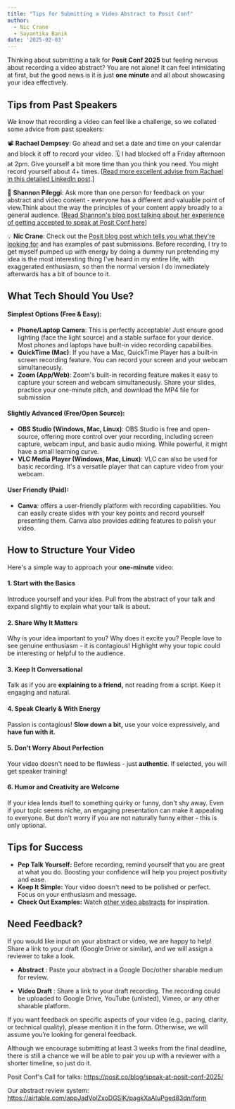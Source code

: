 ```yaml
---
title: "Tips for Submitting a Video Abstract to Posit Conf"
author: 
  - Nic Crane
  - Sayantika Banik
date: '2025-02-03'
---
```


Thinking about submitting a talk for **Posit Conf 2025** but feeling nervous about recording a video abstract? You are not alone! It can feel intimidating at first, but the good news is it is just **one minute** and all about showcasing your idea effectively.

## **Tips from Past Speakers**

We know that recording a video can feel like a challenge, so we collated some advice from past speakers:

📽  **Rachael Dempsey**: Go ahead and set a date and time on your calendar and block it off to record your video. 🗓 I had blocked off a Friday afternoon at 2pm. Give yourself a bit more time than you think you need. You might record yourself about 4+ times. [[Read more excellent advise from Rachael in this detailed LinkedIn post](https://www.linkedin.com/posts/rachaeldempsey_a-little-birdie-told-me-that-the-call-for-activity-7282863651554754563-Zy_I/).]

🎤 **Shannon Pileggi**: Ask more than one person for feedback on your abstract and video content - everyone has a different and valuable point of view.Think about the way the principles of your content apply broadly to a general audience. [[Read Shannon's blog post talking about her experience of getting accepted to speak at Posit Conf here](https://www.pipinghotdata.com/posts/2024-10-24-iterating-to-achieve-my-first-accepted-positconf-talk/)]

💡 **Nic Crane**: Check out the [Posit blog post which tells you what they're looking for](https://posit.co/blog/how-we-build-the-positconf-program/) and has examples of past submissions.  Before recording, I try to get myself pumped up with energy by doing a dummy run pretending my idea is the most interesting thing I've heard in my entire life, with exaggerated enthusiasm, so then the normal version I do immediately afterwards has a bit of bounce to it.

## **What Tech Should You Use?**

#### Simplest Options (Free & Easy):
 - **Phone/Laptop Camera**: This is perfectly acceptable! Just ensure good lighting (face the light source) and a stable surface for your device. Most phones and laptops have built-in video recording capabilities.
 - **QuickTime (Mac)**: If you have a Mac, QuickTime Player has a built-in screen recording feature. You can record your screen and your webcam simultaneously.
 - **Zoom (App/Web)**: Zoom's built-in recording feature makes it easy to capture your screen and webcam simultaneously. Share your slides, practice your one-minute pitch, and download the MP4 file for submission

#### Slightly Advanced (Free/Open Source):
 - **OBS Studio (Windows, Mac, Linux)**: OBS Studio is free and open-source, offering more control over your recording, including screen capture, webcam input, and basic audio mixing. While powerful, it might have a small learning curve.
 - **VLC Media Player (Windows, Mac, Linux)**: VLC can also be used for basic recording. It's a versatile player that can capture video from your webcam. 

#### User Friendly (Paid):
 - **Canva**: offers a user-friendly platform with recording capabilities. You can easily create slides with your key points and record yourself presenting them. Canva also provides editing features to polish your video.

## How to Structure Your Video

Here's a simple way to approach your **one-minute** video:

#### 1. Start with the Basics

Introduce yourself and your idea. Pull from the abstract of your talk and expand slightly to explain what your talk is about.

#### 2. Share Why It Matters

Why is your idea important to you? Why does it excite you? People love to see genuine enthusiasm - it is contagious! Highlight why your topic could be interesting or helpful to the audience.

#### 3. Keep It Conversational

Talk as if you are **explaining to a friend,** not reading from a script. Keep it engaging and natural.

#### 4. Speak Clearly & With Energy

Passion is contagious! **Slow down a bit,** use your voice expressively, and **have fun with it.**

#### 5. Don't Worry About Perfection

Your video doesn't need to be flawless - just **authentic**. If selected, you will get speaker training!

#### 6. Humor and Creativity are Welcome

If your idea lends itself to something quirky or funny, don't shy away. Even if your topic seems niche, an engaging presentation can make it appealing to everyone.  But don't worry if you are not naturally funny either - this is only optional.

## **Tips for Success**

* **Pep Talk Yourself:** Before recording, remind yourself that you are great at what you do. Boosting your confidence will help you project positivity and ease.  
* **Keep It Simple:** Your video doesn't need to be polished or perfect. Focus on your enthusiasm and message.  
* **Check Out Examples:** Watch [other video abstracts](https://posit.co/blog/how-we-build-the-positconf-program/) for inspiration.

## **Need Feedback?**

If you would like input on your abstract or video, we are happy to help! Share a link to your draft (Google Drive or similar), and we will assign a reviewer to take a look.

- **Abstract** : Paste your abstract in a Google Doc/other sharable medium for review.

- **Video Draft** : Share a link to your draft recording. The recording could be uploaded to Google Drive, YouTube (unlisted), Vimeo, or any other sharable platform.

If you want feedback on specific aspects of your video (e.g., pacing, clarity, or technical quality), please mention it in the form. Otherwise, we will assume you’re looking for general feedback.

Although we encourage submitting at least 3 weeks from the final deadline, there is still a chance we will be able to pair you up with a reviewer with a shorter timeline, so just do it.

Posit Conf's Call for talks: https://posit.co/blog/speak-at-posit-conf-2025/

Our abstract review system: https://airtable.com/appJadVolZxoDGSIK/pagkXaAIuPged83dn/form
